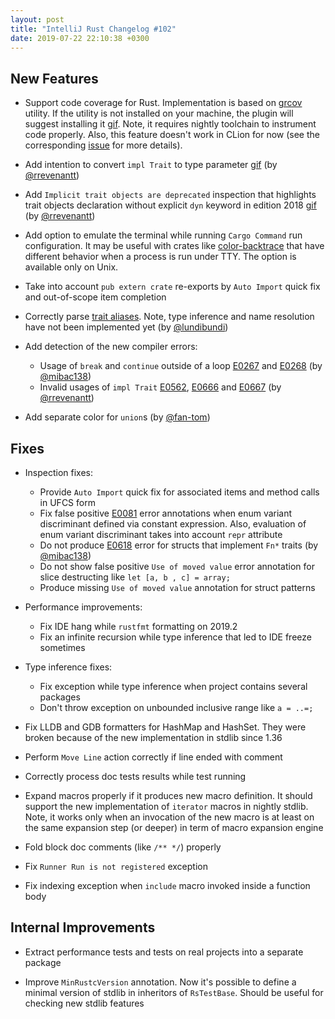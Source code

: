 ```yaml
---
layout: post
title: "IntelliJ Rust Changelog #102"
date: 2019-07-22 22:10:38 +0300
---
```



## New Features

<!-- https://github.com/intellij-rust/intellij-rust/pull/3618 -->
* Support code coverage for Rust. Implementation is based on [grcov](https://github.com/mozilla/grcov) utility.
If the utility is not installed on your machine, the plugin will suggest installing it [gif](https://user-images.githubusercontent.com/2539310/61651954-a5afbe80-acbf-11e9-97ad-87cdb51e4585.gif).
Note, it requires nightly toolchain to instrument code properly. 
Also, this feature doesn't work in CLion for now (see the corresponding [issue](https://youtrack.jetbrains.com/issue/CPP-9678)
for more details).

<!-- https://github.com/intellij-rust/intellij-rust/pull/4108 -->
* Add intention to convert `impl Trait` to type parameter [gif](https://user-images.githubusercontent.com/6079006/61620233-23041080-ac79-11e9-8a2e-502ed26ccb1b.gif) (by [@rrevenantt])

<!-- https://github.com/intellij-rust/intellij-rust/pull/4022 -->
* Add `Implicit trait objects are deprecated` inspection that highlights trait objects declaration without explicit `dyn` keyword in edition 2018 [gif](https://user-images.githubusercontent.com/2539310/61616016-0adbc380-ac70-11e9-968e-8d5f2058f15f.gif) (by [@rrevenantt])

<!-- https://github.com/intellij-rust/intellij-rust/pull/4090 -->
* Add option to emulate the terminal while running `Cargo Command` run configuration. 
It may be useful with crates like [color-backtrace](https://crates.io/crates/color-backtrace) that have different behavior when a process is run under TTY.
The option is available only on Unix.

<!-- https://github.com/intellij-rust/intellij-rust/pull/4078 -->
* Take into account `pub extern crate` re-exports by `Auto Import` quick fix and out-of-scope item completion

<!-- https://github.com/intellij-rust/intellij-rust/pull/4134 -->
* Correctly parse [trait aliases](https://github.com/rust-lang/rfcs/blob/master/text/1733-trait-alias.md).
Note, type inference and name resolution have not been implemented yet (by [@lundibundi])

* Add detection of the new compiler errors: 
  <!-- https://github.com/intellij-rust/intellij-rust/pull/3979 -->
  * Usage of `break` and `continue` outside of a loop [E0267](https://doc.rust-lang.org/error-index.html#E0267)
  and [E0268](https://doc.rust-lang.org/error-index.html#E0268) (by [@mibac138])
  <!-- https://github.com/intellij-rust/intellij-rust/pull/4140 -->
  * Invalid usages of `impl Trait` [E0562](https://doc.rust-lang.org/error-index.html#E0562), 
  [E0666](https://doc.rust-lang.org/error-index.html#E0666) and [E0667](https://doc.rust-lang.org/error-index.html#E0667) (by [@rrevenantt])
  
<!-- https://github.com/intellij-rust/intellij-rust/pull/4128 -->
* Add separate color for `union`s (by [@fan-tom])

## Fixes

* Inspection fixes:
    <!-- https://github.com/intellij-rust/intellij-rust/pull/4070 -->
    * Provide `Auto Import` quick fix for associated items and method calls in UFCS form
    <!-- https://github.com/intellij-rust/intellij-rust/pull/4120 -->
    * Fix false positive [E0081](https://doc.rust-lang.org/error-index.html#E0081) error annotations when enum variant discriminant defined via constant expression.
    Also, evaluation of enum variant discriminant takes into account `repr` attribute
    <!-- https://github.com/intellij-rust/intellij-rust/pull/4148 -->
    * Do not produce [E0618](https://doc.rust-lang.org/error-index.html#E0618) error for structs that implement `Fn*` traits (by [@mibac138])
    <!-- https://github.com/intellij-rust/intellij-rust/pull/4046 -->
    * Do not show false positive `Use of moved value` error annotation for slice destructing like `let [a, b , c] = array;`
    <!-- https://github.com/intellij-rust/intellij-rust/pull/4047 -->
    * Produce missing `Use of moved value` annotation for struct patterns
    
* Performance improvements:
    <!-- https://github.com/intellij-rust/intellij-rust/pull/4151 -->
    * Fix IDE hang while `rustfmt` formatting on 2019.2  
    <!-- https://github.com/intellij-rust/intellij-rust/pull/4114 -->
    * Fix an infinite recursion while type inference that led to IDE freeze sometimes
    
* Type inference fixes:
    <!-- https://github.com/intellij-rust/intellij-rust/pull/4162 -->
    * Fix exception while type inference when project contains several packages 
    <!-- https://github.com/intellij-rust/intellij-rust/pull/4124 -->
    * Don't throw exception on unbounded inclusive range like `a = ..=;`

<!-- https://github.com/intellij-rust/intellij-rust/pull/4107 -->
* Fix LLDB and GDB formatters for HashMap and HashSet. They were broken because of the new implementation in stdlib since 1.36 

<!-- https://github.com/intellij-rust/intellij-rust/pull/4160 -->
* Perform `Move Line` action correctly if line ended with comment

<!-- https://github.com/intellij-rust/intellij-rust/pull/3731 -->
* Correctly process doc tests results while test running

<!-- https://github.com/intellij-rust/intellij-rust/pull/4099 -->
* Expand macros properly if it produces new macro definition. It should support the new implementation of `iterator` macros in nightly stdlib.
Note, it works only when an invocation of the new macro is at least on the same expansion step (or deeper) in term of macro expansion engine   

<!-- https://github.com/intellij-rust/intellij-rust/pull/4119 -->
* Fold block doc comments (like `/** */`) properly

<!-- https://github.com/intellij-rust/intellij-rust/pull/4115 -->
* Fix `Runner Run is not registered` exception

<!-- https://github.com/intellij-rust/intellij-rust/pull/4122 -->
* Fix indexing exception when `include` macro invoked inside a function body

## Internal Improvements

<!-- https://github.com/intellij-rust/intellij-rust/pull/4136 -->
* Extract performance tests and tests on real projects into a separate package

<!-- https://github.com/intellij-rust/intellij-rust/pull/4154 -->
* Improve `MinRustcVersion` annotation. Now it's possible to define a minimal version of stdlib in inheritors of `RsTestBase`.
Should be useful for checking new stdlib features  




[@fan-tom]: https://github.com/fan-tom
[@lundibundi]: https://github.com/lundibundi
[@mibac138]: https://github.com/mibac138
[@rrevenantt]: https://github.com/rrevenantt
